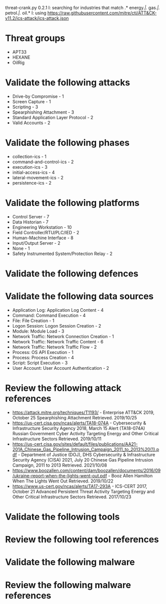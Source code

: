 threat-crank.py 0.2.1
I: searching for industries that match .* energy.*|.* gas.*|.* petrol.*|.* oil.*
I: using https://raw.githubusercontent.com/mitre/cti/ATT&CK-v11.2/ics-attack/ics-attack.json
# Threat groups

* APT33
* HEXANE
* OilRig

# Validate the following attacks

* Drive-by Compromise - 1
* Screen Capture - 1
* Scripting - 3
* Spearphishing Attachment - 3
* Standard Application Layer Protocol - 2
* Valid Accounts - 2

# Validate the following phases

* collection-ics - 1
* command-and-control-ics - 2
* execution-ics - 3
* initial-access-ics - 4
* lateral-movement-ics - 2
* persistence-ics - 2

# Validate the following platforms

* Control Server - 7
* Data Historian - 7
* Engineering Workstation - 10
* Field Controller/RTU/PLC/IED - 2
* Human-Machine Interface - 8
* Input/Output Server - 2
* None - 1
* Safety Instrumented System/Protection Relay - 2

# Validate the following defences


# Validate the following data sources

* Application Log: Application Log Content - 4
* Command: Command Execution - 4
* File: File Creation - 1
* Logon Session: Logon Session Creation - 2
* Module: Module Load - 3
* Network Traffic: Network Connection Creation - 1
* Network Traffic: Network Traffic Content - 6
* Network Traffic: Network Traffic Flow - 2
* Process: OS API Execution - 1
* Process: Process Creation - 4
* Script: Script Execution - 3
* User Account: User Account Authentication - 2

# Review the following attack references

* https://attack.mitre.org/techniques/T1193/ - Enterprise ATT&CK 2019, October 25 Spearphishing Attachment Retrieved. 2019/10/25 
* https://us-cert.cisa.gov/ncas/alerts/TA18-074A - Cybersecurity & Infrastructure Security Agency 2018, March 15 Alert (TA18-074A) Russian Government Cyber Activity Targeting Energy and Other Critical Infrastructure Sectors Retrieved. 2019/10/11 
* https://us-cert.cisa.gov/sites/default/files/publications/AA21-201A_Chinese_Gas_Pipeline_Intrusion_Campaign_2011_to_2013%20(1).pdf - Department of Justice (DOJ), DHS Cybersecurity & Infrastructure Security Agency (CISA) 2021, July 20 Chinese Gas Pipeline Intrusion Campaign, 2011 to 2013 Retrieved. 2021/10/08 
* https://www.boozallen.com/content/dam/boozallen/documents/2016/09/ukraine-report-when-the-lights-went-out.pdf - Booz Allen Hamilton   When The Lights Went Out Retrieved. 2019/10/22 
* https://www.us-cert.gov/ncas/alerts/TA17-293A - ICS-CERT 2017, October 21 Advanced Persistent Threat Activity Targeting Energy and Other Critical Infrastructure Sectors Retrieved. 2017/10/23 

# Validate the following tools


# Review the following tool references


# Validate the following malware


# Review the following malware references


